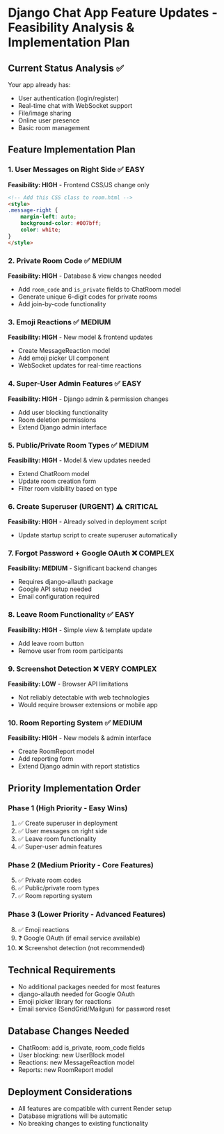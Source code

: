 # Django Chat App Feature Updates - Feasibility Analysis & Implementation Plan

## Current Status Analysis ✅
Your app already has:
- User authentication (login/register)
- Real-time chat with WebSocket support
- File/image sharing
- Online user presence
- Basic room management

## Feature Implementation Plan

### 1. User Messages on Right Side ✅ **EASY** 
**Feasibility: HIGH** - Frontend CSS/JS change only
```html
<!-- Add this CSS class to room.html -->
<style>
.message-right {
    margin-left: auto;
    background-color: #007bff;
    color: white;
}
</style>
```

### 2. Private Room Code ✅ **MEDIUM**
**Feasibility: HIGH** - Database & view changes needed
- Add `room_code` and `is_private` fields to ChatRoom model
- Generate unique 6-digit codes for private rooms
- Add join-by-code functionality

### 3. Emoji Reactions ✅ **MEDIUM**
**Feasibility: HIGH** - New model & frontend updates
- Create MessageReaction model
- Add emoji picker UI component
- WebSocket updates for real-time reactions

### 4. Super-User Admin Features ✅ **EASY**
**Feasibility: HIGH** - Django admin & permission changes
- Add user blocking functionality
- Room deletion permissions
- Extend Django admin interface

### 5. Public/Private Room Types ✅ **MEDIUM** 
**Feasibility: HIGH** - Model & view updates needed
- Extend ChatRoom model
- Update room creation form
- Filter room visibility based on type

### 6. Create Superuser (URGENT) ⚠️ **CRITICAL**
**Feasibility: HIGH** - Already solved in deployment script
- Update startup script to create superuser automatically

### 7. Forgot Password + Google OAuth ❌ **COMPLEX**
**Feasibility: MEDIUM** - Significant backend changes
- Requires django-allauth package
- Google API setup needed
- Email configuration required

### 8. Leave Room Functionality ✅ **EASY**
**Feasibility: HIGH** - Simple view & template update
- Add leave room button
- Remove user from room participants

### 9. Screenshot Detection ❌ **VERY COMPLEX**
**Feasibility: LOW** - Browser API limitations
- Not reliably detectable with web technologies
- Would require browser extensions or mobile app

### 10. Room Reporting System ✅ **MEDIUM**
**Feasibility: HIGH** - New models & admin interface
- Create RoomReport model
- Add reporting form
- Extend Django admin with report statistics

## Priority Implementation Order

### Phase 1 (High Priority - Easy Wins)
1. ✅ Create superuser in deployment
2. ✅ User messages on right side
3. ✅ Leave room functionality  
4. ✅ Super-user admin features

### Phase 2 (Medium Priority - Core Features)
5. ✅ Private room codes
6. ✅ Public/private room types
7. ✅ Room reporting system

### Phase 3 (Lower Priority - Advanced Features)
8. ✅ Emoji reactions
9. ❓ Google OAuth (if email service available)
10. ❌ Screenshot detection (not recommended)

## Technical Requirements
- No additional packages needed for most features
- django-allauth needed for Google OAuth
- Emoji picker library for reactions
- Email service (SendGrid/Mailgun) for password reset

## Database Changes Needed
- ChatRoom: add is_private, room_code fields
- User blocking: new UserBlock model
- Reactions: new MessageReaction model  
- Reports: new RoomReport model

## Deployment Considerations
- All features are compatible with current Render setup
- Database migrations will be automatic
- No breaking changes to existing functionality
